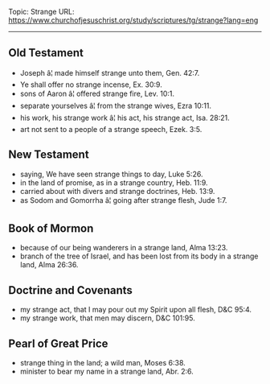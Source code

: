Topic: Strange
URL: https://www.churchofjesuschrist.org/study/scriptures/tg/strange?lang=eng

---

## Old Testament

- Joseph â¦ made himself strange unto them, Gen. 42:7.
- Ye shall offer no strange incense, Ex. 30:9.
- sons of Aaron â¦ offered strange fire, Lev. 10:1.
- separate yourselves â¦ from the strange wives, Ezra 10:11.
- his work, his strange work â¦ his act, his strange act, Isa. 28:21.
- art not sent to a people of a strange speech, Ezek. 3:5.

## New Testament

- saying, We have seen strange things to day, Luke 5:26.
- in the land of promise, as in a strange country, Heb. 11:9.
- carried about with divers and strange doctrines, Heb. 13:9.
- as Sodom and Gomorrha â¦ going after strange flesh, Jude 1:7.

## Book of Mormon

- because of our being wanderers in a strange land, Alma 13:23.
- branch of the tree of Israel, and has been lost from its body in a strange land, Alma 26:36.

## Doctrine and Covenants

- my strange act, that I may pour out my Spirit upon all flesh, D&C 95:4.
- my strange work, that men may discern, D&C 101:95.

## Pearl of Great Price

- strange thing in the land; a wild man, Moses 6:38.
- minister to bear my name in a strange land, Abr. 2:6.

